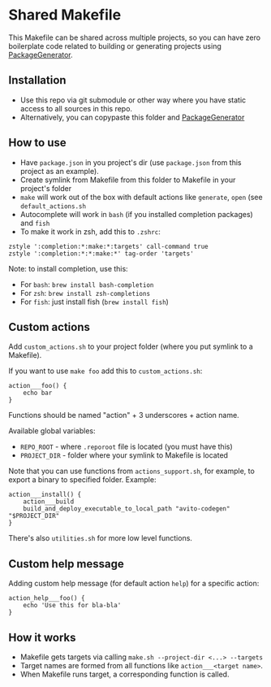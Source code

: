 # Shared Makefile

This Makefile can be shared across multiple projects, so you can have zero boilerplate code related to building or generating projects using [PackageGenerator](../PackageGenerator).

## Installation

- Use this repo via git submodule or other way where you have static access to all sources in this repo.
- Alternatively, you can copypaste this folder and [PackageGenerator](../PackageGenerator)

## How to use

- Have `package.json` in you project's dir (use `package.json` from this project as an example).
- Create symlink from Makefile from this folder to Makefile in your project's folder
- `make` will work out of the box with default actions like `generate`, `open` (see `default_actions.sh`
- Autocomplete will work in `bash` (if you installed completion packages) and `fish`
- To make it work in zsh, add this to `.zshrc`:

```
zstyle ':completion:*:make:*:targets' call-command true
zstyle ':completion:*:*:make:*' tag-order 'targets'
```

Note: to install completion, use this:

- For `bash`: `brew install bash-completion`
- For `zsh`: `brew install zsh-completions`
- For `fish`: just install fish (`brew install fish`)

## Custom actions

Add `custom_actions.sh` to your project folder (where you put symlink to a Makefile).

If you want to use `make foo` add this to `custom_actions.sh`:

```
action___foo() {
    echo bar
}
```

Functions should be named "action" + 3 underscores + action name.

Available global variables:

- `REPO_ROOT` - where `.reporoot` file is located (you must have this)
- `PROJECT_DIR` - folder where your symlink to Makefile is located

Note that you can use functions from `actions_support.sh`, for example, to export a binary to specified folder. Example:

```
action___install() {
    action___build
    build_and_deploy_executable_to_local_path "avito-codegen" "$PROJECT_DIR"
}
```

There's also `utilities.sh` for more low level functions.

## Custom help message

Adding custom help message (for default action `help`) for a specific action:

```
action_help___foo() {
    echo 'Use this for bla-bla'
}
```

## How it works

- Makefile gets targets via calling `make.sh --project-dir <...> --targets`
- Target names are formed from all functions like `action___<target name>`.
- When Makefile runs target, a corresponding function is called.
